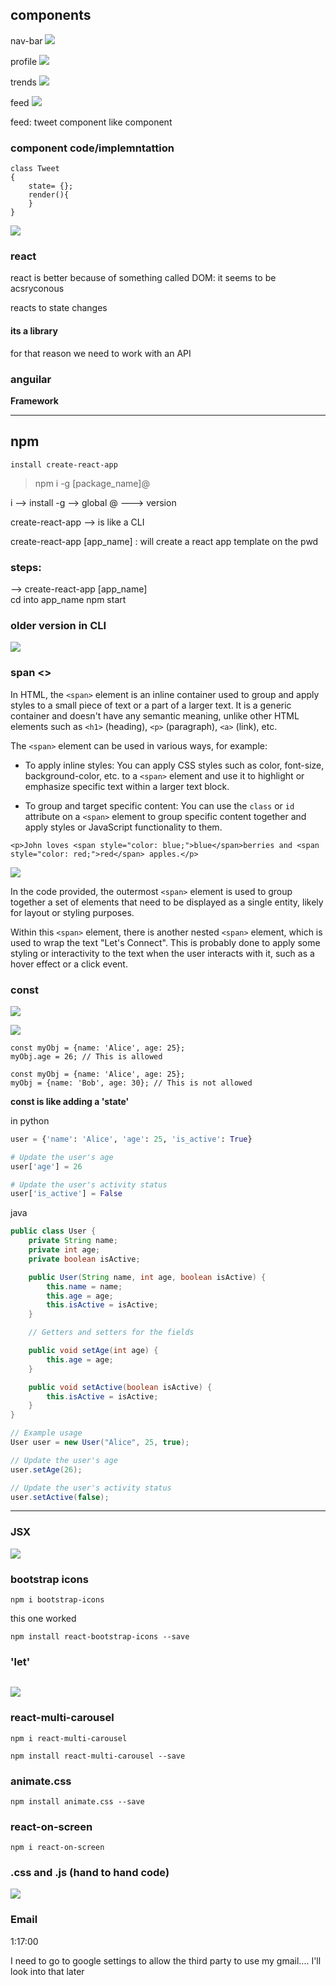 ## components

nav-bar
![](<../../../chatGPT3 using react/aharo24 2023-02-24 at 11.29.22 PM.png>)

profile
![](<../../../chatGPT3 using react/aharo24 2023-02-24 at 11.29.44 PM.png>)

trends
![](<../../../chatGPT3 using react/aharo24 2023-02-24 at 11.30.08 PM.png>)

feed
![](<../../../chatGPT3 using react/aharo24 2023-02-24 at 11.30.28 PM.png>)

feed:
	tweet component
	like component


### component code/implemntattion

```
class Tweet
{
	state= {};
	render(){
	}
}

```

![](<../../../chatGPT3 using react/aharo24 2023-02-25 at 12.02.21 AM.png>)

### react
react is better because of something called DOM:
	it seems to be acsryconous 

reacts to state changes

#### its a library 

for that reason we need to work with an API 

### anguilar
**Framework** 

---
## npm

`install create-react-app`

> 	npm i -g [package_name]@



i       -->   install
-g   -->    global
@ --->    version

create-react-app --> is like a CLI 

create-react-app [app_name]   :
	will create a react app template on the pwd 


### steps:
--> create-react-app [app_name]  
cd into app_name
npm start


### older version in CLI
![](<../../../chatGPT3 using react/aharo24 2023-02-25 at 2.21.45 AM.png>)




### span <>


In HTML, the `<span>` element is an inline container used to group and apply styles to a small piece of text or a part of a larger text. It is a generic container and doesn't have any semantic meaning, unlike other HTML elements such as `<h1>` (heading), `<p>` (paragraph), `<a>` (link), etc.

The `<span>` element can be used in various ways, for example:

-   To apply inline styles: You can apply CSS styles such as color, font-size, background-color, etc. to a `<span>` element and use it to highlight or emphasize specific text within a larger text block.
    
-   To group and target specific content: You can use the `class` or `id` attribute on a `<span>` element to group specific content together and apply styles or JavaScript functionality to them.



```  Js
<p>John loves <span style="color: blue;">blue</span>berries and <span style="color: red;">red</span> apples.</p>
```


![](<../../../chatGPT3 using react/aharo24 2023-02-25 at 12.25.09 PM.png>)

In the code  provided, the outermost `<span>` element is used to group together a set of elements that need to be displayed as a single entity, likely for layout or styling purposes.

Within this `<span>` element, there is another nested `<span>` element, which is used to wrap the text "Let's Connect". This is probably done to apply some styling or interactivity to the text when the user interacts with it, such as a hover effect or a click event.





### const

![](<../../../chatGPT3 using react/aharo24 2023-02-25 at 10.54.48 PM.png>)


![](<../../../chatGPT3 using react/aharo24 2023-02-25 at 10.55.22 PM.png>)





```Js
const myObj = {name: 'Alice', age: 25};
myObj.age = 26; // This is allowed
```

```Js
const myObj = {name: 'Alice', age: 25};
myObj = {name: 'Bob', age: 30}; // This is not allowed

```



**const is like adding a 'state'**

in python
```python
user = {'name': 'Alice', 'age': 25, 'is_active': True}

# Update the user's age
user['age'] = 26

# Update the user's activity status
user['is_active'] = False

```
java
```java
public class User {
    private String name;
    private int age;
    private boolean isActive;

    public User(String name, int age, boolean isActive) {
        this.name = name;
        this.age = age;
        this.isActive = isActive;
    }

    // Getters and setters for the fields

    public void setAge(int age) {
        this.age = age;
    }

    public void setActive(boolean isActive) {
        this.isActive = isActive;
    }
}

// Example usage
User user = new User("Alice", 25, true);

// Update the user's age
user.setAge(26);

// Update the user's activity status
user.setActive(false);

```



---

### JSX

![](<../../../chatGPT3 using react/aharo24 2023-02-26 at 1.00.46 AM.png>)


### bootstrap icons

``` brew
npm i bootstrap-icons
```

this one worked
``` brew
npm install react-bootstrap-icons --save   
```

### 'let'

```

```

![](<../../../chatGPT3 using react/aharo24 2023-02-26 at 1.39.00 AM.png>)

### react-multi-carousel

``` brew
npm i react-multi-carousel
```

```brew
npm install react-multi-carousel --save
```

### animate.css
```brew
npm install animate.css --save  
```

### react-on-screen
```brew
npm i react-on-screen
```



### .css and .js  (hand to hand code)

![](<../../../chatGPT3 using react/aharo24 2023-02-26 at 5.04.28 PM.png>)








### Email

1:17:00

I need to go to google settings to allow the third party to use my gmail.... I'll look into that later 
